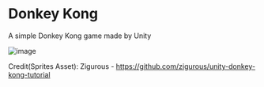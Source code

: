 # Donkey Kong
A simple Donkey Kong game made by Unity

![image](https://user-images.githubusercontent.com/60242731/158279400-b47bf604-4efe-4e40-aaae-bf4af20f7c98.png)

Credit(Sprites Asset): Zigurous - https://github.com/zigurous/unity-donkey-kong-tutorial
